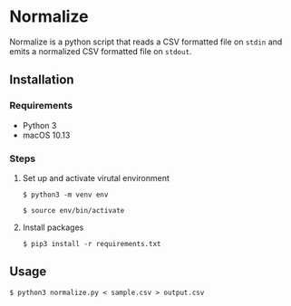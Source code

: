 # Normalize

Normalize is a python script that reads a CSV formatted file on `stdin` and emits a normalized CSV formatted file on `stdout`.

## Installation

### Requirements

* Python 3
* macOS 10.13

### Steps

1. Set up and activate virutal environment

    `$ python3 -m venv env`

    `$ source env/bin/activate`

2. Install packages

    `$ pip3 install -r requirements.txt`

## Usage

`$ python3 normalize.py < sample.csv > output.csv`
